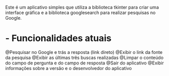 Este é um aplicativo simples que utiliza a biblioteca tkinter para criar uma interface gráfica e a biblioteca googlesearch para realizar pesquisas no Google.

# - Funcionalidades atuais

@Pesquisar no Google e trás a resposta (link direto)
@Exibir o link da fonte da pesquisa
@Exibir as últimas três buscas realizadas
@Limpar o conteúdo do campo de pergunta e do campo de resposta
@Sair do aplicativo
@Exibir informações sobre a versão e o desenvolvedor do aplicativo
